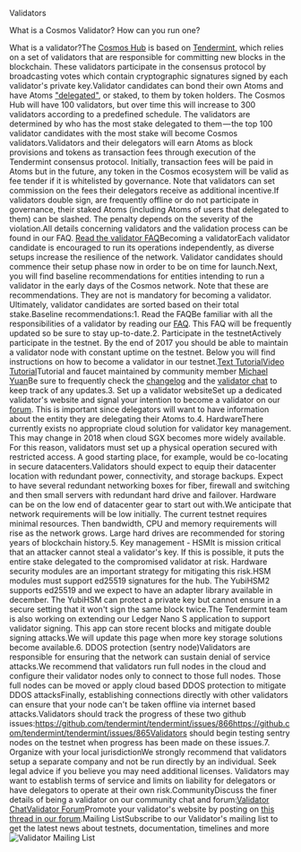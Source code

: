 Validators

What is a Cosmos Validator? How can you run one?

What is a validator?The [Cosmos Hub](https://cosmos.network/developers) is based on [Tendermint](https://tendermint.com/), which relies on a set of validators that are responsible for committing new blocks in the blockchain. These validators participate in the consensus protocol by broadcasting votes which contain cryptographic signatures signed by each validator's private key.Validator candidates can bond their own Atoms and have Atoms ["delegated"](https://cosmos.network/staking/delegators), or staked, to them by token holders. The Cosmos Hub will have 100 validators, but over time this will increase to 300 validators according to a predefined schedule. The validators are determined by who has the most stake delegated to them — the top 100 validator candidates with the most stake will become Cosmos validators.Validators and their delegators will earn Atoms as block provisions and tokens as transaction fees through execution of the Tendermint consensus protocol. Initially, transaction fees will be paid in Atoms but in the future, any token in the Cosmos ecosystem will be valid as fee tender if it is whitelisted by governance. Note that validators can set commission on the fees their delegators receive as additional incentive.If validators double sign, are frequently offline or do not participate in governance, their staked Atoms (including Atoms of users that delegated to them) can be slashed. The penalty depends on the severity of the violation.All details concerning validators and the validation process can be found in our FAQ. [Read the validator FAQ](https://cosmos.network/staking/validators-faq)Becoming a validatorEach validator candidate is encouraged to run its operations independently, as diverse setups increase the resilience of the network. Validator candidates should commence their setup phase now in order to be on time for launch.Next, you will find baseline recommendations for entities intending to run a validator in the early days of the Cosmos network. Note that these are recommendations. They are not is mandatory for becoming a validator. Ultimately, validator candidates are sorted based on their total stake.Baseline recommendations:1. Read the FAQBe familiar with all the responsibilities of a validator by reading our [FAQ](https://cosmos.network/staking/validators-faq). This FAQ will be frequently updated so be sure to stay up-to-date.2. Participate in the testnetActively participate in the testnet. By the end of 2017 you should be able to maintain a validator node with constant uptime on the testnet. Below you will find instructions on how to become a validator in our testnet.[Text Tutorial](https://github.com/cosmos/gaia/blob/master/README.md)[Video Tutorial](https://www.youtube.com/watch?v=B-shjoqvnnY)Tutorial and faucet maintained by community member [Michael Yuan](http://cosmosvalidators.com/)Be sure to frequently check the [changelog](https://github.com/cosmos/gaia/blob/master/CHANGELOG.md) and the [validator chat](https://riot.im/app/#/room/#cosmos_validators:matrix.org) to keep track of any updates.3. Set up a validator websiteSet up a dedicated validator's website and signal your intention to become a validator on our [forum](https://forum.cosmos.network/t/validator-candidates-websites/127/3). This is important since delegators will want to have information about the entity they are delegating their Atoms to.4. HardwareThere currently exists no appropriate cloud solution for validator key management. This may change in 2018 when cloud SGX becomes more widely available. For this reason, validators must set up a physical operation secured with restricted access. A good starting place, for example, would be co-locating in secure datacenters.Validators should expect to equip their datacenter location with redundant power, connectivity, and storage backups. Expect to have several redundant networking boxes for fiber, firewall and switching and then small servers with redundant hard drive and failover. Hardware can be on the low end of datacenter gear to start out with.We anticipate that network requirements will be low initially. The current testnet requires minimal resources. Then bandwidth, CPU and memory requirements will rise as the network grows. Large hard drives are recommended for storing years of blockchain history.5. Key management - HSMIt is mission critical that an attacker cannot steal a validator's key. If this is possible, it puts the entire stake delegated to the compromised validator at risk. Hardware security modules are an important strategy for mitigating this risk.HSM modules must support ed25519 signatures for the hub. The YubiHSM2 supports ed25519 and we expect to have an adapter library available in december. The YubiHSM can protect a private key but cannot ensure in a secure setting that it won't sign the same block twice.The Tendermint team is also working on extending our Ledger Nano S application to support validator signing. This app can store recent blocks and mitigate double signing attacks.We will update this page when more key storage solutions become available.6. DDOS protection (sentry node)Validators are responsible for ensuring that the network can sustain denial of service attacks.We recommend that validators run full nodes in the cloud and configure their validator nodes only to connect to those full nodes. Those full nodes can be moved or apply cloud based DDOS protection to mitigate DDOS attacksFinally, establishing connections directly with other validators can ensure that your node can't be taken offline via internet based attacks.Validators should track the progress of these two github issues:https://github.com/tendermint/tendermint/issues/866https://github.com/tendermint/tendermint/issues/865Validators should begin testing sentry nodes on the testnet when progress has been made on these issues.7. Organize with your local jurisdictionWe strongly recommend that validators setup a separate company and not be run directly by an individual. Seek legal advice if you believe you may need additional licenses. Validators may want to establish terms of service and limits on liability for delegators or have delegators to operate at their own risk.CommunityDiscuss the finer details of being a validator on our community chat and forum:[Validator Chat](https://riot.im/app/#/room/#cosmos_validators:matrix.org)[Validator Forum](https://forum.cosmos.network/c/validating)Promote your validator's website by posting on [this thread in our forum](https://forum.cosmos.network/t/validator-candidates-websites/127).Mailing ListSubscribe to our Validator's mailing list to get the latest news about testnets, documentation, timelines and more![Validator Mailing List](https://tendermint.us8.list-manage.com/subscribe?u=89d5a312be95ee3f0c9cf7ecd&id=a8e72383ff)